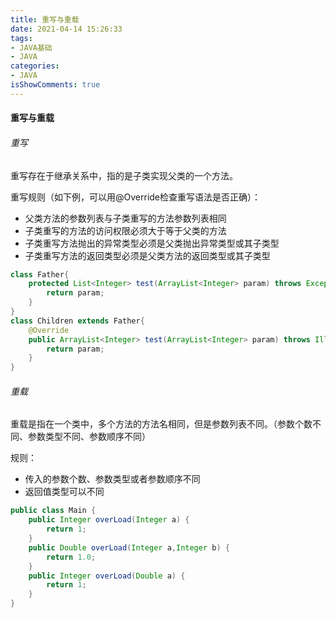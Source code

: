 ```yaml
---
title: 重写与重载
date: 2021-04-14 15:26:33
tags:
- JAVA基础
- JAVA
categories:
- JAVA
isShowComments: true
---
```


#### 重写与重载

###### 重写

重写存在于继承关系中，指的是子类实现父类的一个方法。

重写规则（如下例，可以用@Override检查重写语法是否正确）：

- 父类方法的参数列表与子类重写的方法参数列表相同
- 子类重写的方法的访问权限必须大于等于父类的方法
- 子类重写方法抛出的异常类型必须是父类抛出异常类型或其子类型
- 子类重写方法的返回类型必须是父类方法的返回类型或其子类型

```java
class Father{
    protected List<Integer> test(ArrayList<Integer> param) throws Exception{
        return param;
    }
}
class Children extends Father{
    @Override
    public ArrayList<Integer> test(ArrayList<Integer> param) throws IllegalArgumentException {
        return param;
    }
}
```

###### 重载

重载是指在一个类中，多个方法的方法名相同，但是参数列表不同。（参数个数不同、参数类型不同、参数顺序不同）

规则：

- 传入的参数个数、参数类型或者参数顺序不同
- 返回值类型可以不同

```java
public class Main {
    public Integer overLoad(Integer a) {
        return 1;
    }
    public Double overLoad(Integer a,Integer b) {
        return 1.0;
    }
    public Integer overLoad(Double a) {
        return 1;
    }
}
```

